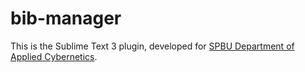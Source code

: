 # bib-manager
This is the Sublime Text 3 plugin, developed for <a href="http://apcyb.spbu.ru/">SPBU Department of Applied  Cybernetics</a>.
